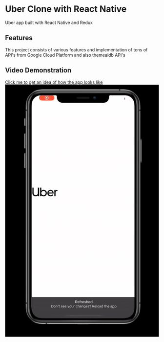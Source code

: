 # Uber Clone with React Native

Uber app built with React Native and Redux

## Features

This project consists of various features and implementation of tons of API's from Google Cloud Platform and also themealdb API's

## Video Demonstration

[Click me to get an idea of how the app looks like](https://drive.google.com/file/d/1kNt3tPSt_C99yvkPuvZibpJSIMnOJzVb/view?usp=sharing)
![Sample](ubergif.gif)
